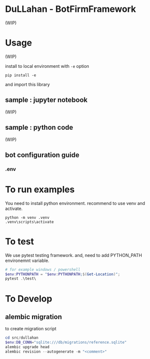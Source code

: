 DuLLahan - BotFirmFramework
============================

(WIP) 


# Usage

(WIP)

install to local environment with `-e` option

```
pip install -e
```

and import this library


##  sample : jupyter notebook

(WIP)


## sample : python code

(WIP)


## bot configuration guide



### .env








# To run examples

You need to install python environment. recommend to use venv and activate.

```
python -m venv .venv
.venv\scripts\activate
```


# To test

We use pytest testing framework. and, need to add PYTHON_PATH environemnt variable.

```powershell
# for example windows / powershell
$env:PYTHONPATH = "$env:PYTHONPATH;$(Get-Location)";
pytest .\test\
```




# To Develop

## alembic migration

to create migration script

```powershell
cd src/dullahan
$env:DB_CONN="sqlite:///db/migrations/reference.sqlite"
alembic upgrade head
alembic revision --autogenerate -m "<comment>"
```